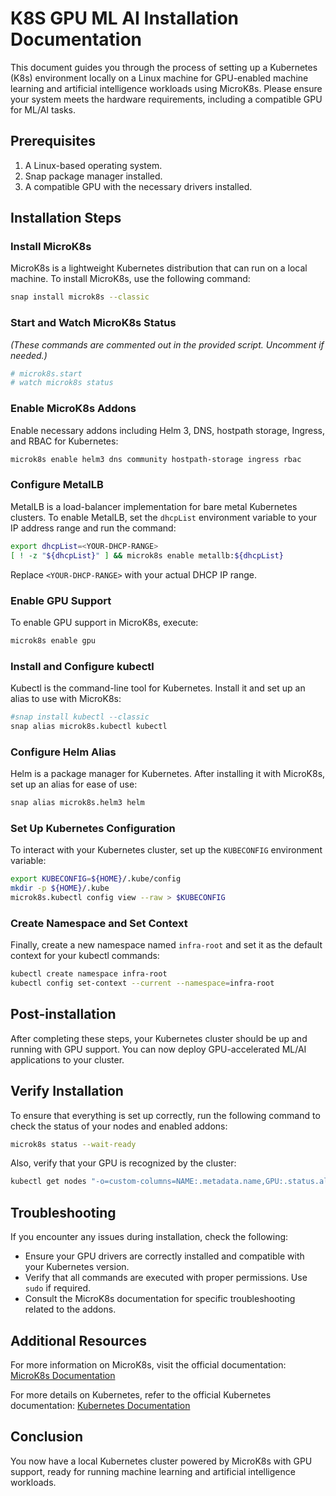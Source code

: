 # K8S GPU ML AI Installation Documentation

This document guides you through the process of setting up a Kubernetes (K8s) environment locally on a Linux machine for GPU-enabled machine learning and artificial intelligence workloads using MicroK8s. Please ensure your system meets the hardware requirements, including a compatible GPU for ML/AI tasks.

## Prerequisites

1. A Linux-based operating system.
2. Snap package manager installed.
3. A compatible GPU with the necessary drivers installed.

## Installation Steps

### Install MicroK8s

MicroK8s is a lightweight Kubernetes distribution that can run on a local machine. To install MicroK8s, use the following command:

```bash
snap install microk8s --classic
```

### Start and Watch MicroK8s Status

*(These commands are commented out in the provided script. Uncomment if needed.)*

```bash
# microk8s.start
# watch microk8s status
```

### Enable MicroK8s Addons

Enable necessary addons including Helm 3, DNS, hostpath storage, Ingress, and RBAC for Kubernetes:

```bash
microk8s enable helm3 dns community hostpath-storage ingress rbac
```

### Configure MetalLB

MetalLB is a load-balancer implementation for bare metal Kubernetes clusters. To enable MetalLB, set the `dhcpList` environment variable to your IP address range and run the command:

```bash
export dhcpList=<YOUR-DHCP-RANGE>
[ ! -z "${dhcpList}" ] && microk8s enable metallb:${dhcpList}
```

Replace `<YOUR-DHCP-RANGE>` with your actual DHCP IP range.

### Enable GPU Support

To enable GPU support in MicroK8s, execute:

```bash
microk8s enable gpu
```

### Install and Configure kubectl

Kubectl is the command-line tool for Kubernetes. Install it and set up an alias to use with MicroK8s:

```bash
#snap install kubectl --classic
snap alias microk8s.kubectl kubectl
```

### Configure Helm Alias

Helm is a package manager for Kubernetes. After installing it with MicroK8s, set up an alias for ease of use:

```bash
snap alias microk8s.helm3 helm
```

### Set Up Kubernetes Configuration

To interact with your Kubernetes cluster, set up the `KUBECONFIG` environment variable:

```bash
export KUBECONFIG=${HOME}/.kube/config
mkdir -p ${HOME}/.kube
microk8s.kubectl config view --raw > $KUBECONFIG
```

### Create Namespace and Set Context

Finally, create a new namespace named `infra-root` and set it as the default context for your kubectl commands:

```bash
kubectl create namespace infra-root
kubectl config set-context --current --namespace=infra-root
```

## Post-installation

After completing these steps, your Kubernetes cluster should be up and running with GPU support. You can now deploy GPU-accelerated ML/AI applications to your cluster.

## Verify Installation

To ensure that everything is set up correctly, run the following command to check the status of your nodes and enabled addons:

```bash
microk8s status --wait-ready
```

Also, verify that your GPU is recognized by the cluster:

```bash
kubectl get nodes "-o=custom-columns=NAME:.metadata.name,GPU:.status.allocatable.nvidia\.com/gpu"
```

## Troubleshooting

If you encounter any issues during installation, check the following:

- Ensure your GPU drivers are correctly installed and compatible with your Kubernetes version.
- Verify that all commands are executed with proper permissions. Use `sudo` if required.
- Consult the MicroK8s documentation for specific troubleshooting related to the addons.

## Additional Resources

For more information on MicroK8s, visit the official documentation: [MicroK8s Documentation](https://microk8s.io/docs/)

For more details on Kubernetes, refer to the official Kubernetes documentation: [Kubernetes Documentation](https://kubernetes.io/docs/home/)

## Conclusion

You now have a local Kubernetes cluster powered by MicroK8s with GPU support, ready for running machine learning and artificial intelligence workloads.
